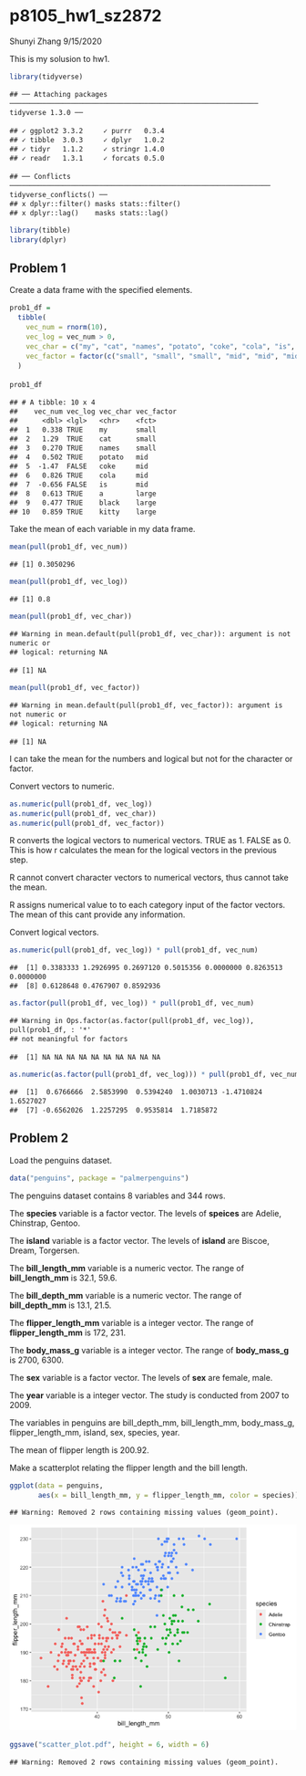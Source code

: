 p8105\_hw1\_sz2872
================
Shunyi Zhang
9/15/2020

This is my solusion to hw1.

``` r
library(tidyverse)
```

    ## ── Attaching packages ───────────────────────────────────────────────────────────── tidyverse 1.3.0 ──

    ## ✓ ggplot2 3.3.2     ✓ purrr   0.3.4
    ## ✓ tibble  3.0.3     ✓ dplyr   1.0.2
    ## ✓ tidyr   1.1.2     ✓ stringr 1.4.0
    ## ✓ readr   1.3.1     ✓ forcats 0.5.0

    ## ── Conflicts ──────────────────────────────────────────────────────────────── tidyverse_conflicts() ──
    ## x dplyr::filter() masks stats::filter()
    ## x dplyr::lag()    masks stats::lag()

``` r
library(tibble)
library(dplyr)
```

## Problem 1

Create a data frame with the specified elements.

``` r
prob1_df = 
  tibble(
    vec_num = rnorm(10),
    vec_log = vec_num > 0,
    vec_char = c("my", "cat", "names", "potato", "coke", "cola", "is", "a", "black", "kitty"),
    vec_factor = factor(c("small", "small", "small", "mid", "mid", "mid", "mid", "large", "large", "large"))
  )

prob1_df
```

    ## # A tibble: 10 x 4
    ##    vec_num vec_log vec_char vec_factor
    ##      <dbl> <lgl>   <chr>    <fct>     
    ##  1   0.338 TRUE    my       small     
    ##  2   1.29  TRUE    cat      small     
    ##  3   0.270 TRUE    names    small     
    ##  4   0.502 TRUE    potato   mid       
    ##  5  -1.47  FALSE   coke     mid       
    ##  6   0.826 TRUE    cola     mid       
    ##  7  -0.656 FALSE   is       mid       
    ##  8   0.613 TRUE    a        large     
    ##  9   0.477 TRUE    black    large     
    ## 10   0.859 TRUE    kitty    large

Take the mean of each variable in my data frame.

``` r
mean(pull(prob1_df, vec_num))
```

    ## [1] 0.3050296

``` r
mean(pull(prob1_df, vec_log))
```

    ## [1] 0.8

``` r
mean(pull(prob1_df, vec_char))
```

    ## Warning in mean.default(pull(prob1_df, vec_char)): argument is not numeric or
    ## logical: returning NA

    ## [1] NA

``` r
mean(pull(prob1_df, vec_factor))
```

    ## Warning in mean.default(pull(prob1_df, vec_factor)): argument is not numeric or
    ## logical: returning NA

    ## [1] NA

I can take the mean for the numbers and logical but not for the
character or factor.

Convert vectors to numeric.

``` r
as.numeric(pull(prob1_df, vec_log))
as.numeric(pull(prob1_df, vec_char))
as.numeric(pull(prob1_df, vec_factor))
```

R converts the logical vectors to numerical vectors. TRUE as 1. FALSE as
0. This is how r calculates the mean for the logical vectors in the
previous step.

R cannot convert character vectors to numerical vectors, thus cannot
take the mean.

R assigns numerical value to to each category input of the factor
vectors. The mean of this cant provide any information.

Convert logical vectors.

``` r
as.numeric(pull(prob1_df, vec_log)) * pull(prob1_df, vec_num)
```

    ##  [1] 0.3383333 1.2926995 0.2697120 0.5015356 0.0000000 0.8263513 0.0000000
    ##  [8] 0.6128648 0.4767907 0.8592936

``` r
as.factor(pull(prob1_df, vec_log)) * pull(prob1_df, vec_num)
```

    ## Warning in Ops.factor(as.factor(pull(prob1_df, vec_log)), pull(prob1_df, : '*'
    ## not meaningful for factors

    ##  [1] NA NA NA NA NA NA NA NA NA NA

``` r
as.numeric(as.factor(pull(prob1_df, vec_log))) * pull(prob1_df, vec_num)
```

    ##  [1]  0.6766666  2.5853990  0.5394240  1.0030713 -1.4710824  1.6527027
    ##  [7] -0.6562026  1.2257295  0.9535814  1.7185872

## Problem 2

Load the penguins dataset.

``` r
data("penguins", package = "palmerpenguins")
```

The penguins dataset contains 8 variables and 344 rows.

The **species** variable is a factor vector. The levels of **speices**
are Adelie, Chinstrap, Gentoo.

The **island** variable is a factor vector. The levels of **island** are
Biscoe, Dream, Torgersen.

The **bill\_length\_mm** variable is a numeric vector. The range of
**bill\_length\_mm** is 32.1, 59.6.

The **bill\_depth\_mm** variable is a numeric vector. The range of
**bill\_depth\_mm** is 13.1, 21.5.

The **flipper\_length\_mm** variable is a integer vector. The range of
**flipper\_length\_mm** is 172, 231.

The **body\_mass\_g** variable is a integer vector. The range of
**body\_mass\_g** is 2700, 6300.

The **sex** variable is a factor vector. The levels of **sex** are
female, male.

The **year** variable is a integer vector. The study is conducted from
2007 to 2009.

The variables in penguins are bill\_depth\_mm, bill\_length\_mm,
body\_mass\_g, flipper\_length\_mm, island, sex, species, year.

The mean of flipper length is 200.92.

Make a scatterplot relating the flipper length and the bill length.

``` r
ggplot(data = penguins, 
       aes(x = bill_length_mm, y = flipper_length_mm, color = species)) + geom_point()
```

    ## Warning: Removed 2 rows containing missing values (geom_point).

![](p8105_hw1_sz2872_files/figure-gfm/make_scatterplot-1.png)<!-- -->

``` r
ggsave("scatter_plot.pdf", height = 6, width = 6)
```

    ## Warning: Removed 2 rows containing missing values (geom_point).
